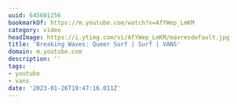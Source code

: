 ```yaml
---
uuid: 645601256
bookmarkOf: https://m.youtube.com/watch?v=AfYWep_LmKM
category: video
headImage: https://i.ytimg.com/vi/AfYWep_LmKM/maxresdefault.jpg
title: 'Breaking Waves: Queer Surf | Surf | VANS'
domain: m.youtube.com
description: ''
tags:
- youtube
- vans
date: '2023-01-26T19:47:16.011Z'
---
```



